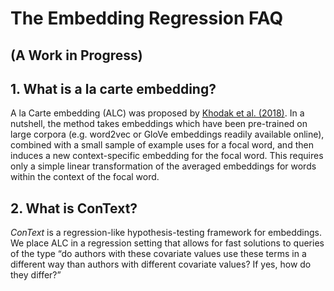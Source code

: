 # The Embedding Regression FAQ
## (A Work in Progress)

## 1.  What is a la carte embedding?

A la Carte embedding (ALC) was proposed by [Khodak et al. (2018)](https://arxiv.org/abs/1805.05388). In a nutshell, the method takes embeddings which have been pre-trained on large corpora (e.g. word2vec or GloVe embeddings readily available online), combined with a small sample of example uses for a focal word, and then induces a new context-specific embedding for the focal word. This requires only a simple linear transformation of the averaged embeddings for words within the context of the focal word.

## 2.  What is ConText?

_ConText_ is a regression-like hypothesis-testing framework for embeddings. We place ALC in a regression setting that allows for fast solutions to queries of the type “do authors with these covariate values use these terms in a different way than authors with different covariate values? If yes, how do they differ?”
